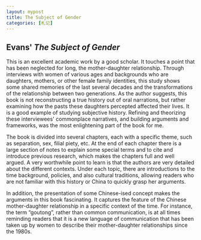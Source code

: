 ```yaml
---
layout: mypost
title: The Subject of Gender
categories: [札记]
---
```


## Evans' *The Subject of Gender*


This is an excellent academic work by a good scholar. It touches a point that has been neglected for long, the mother-daughter relationship. Through interviews with women of various ages and backgrounds who are daughters, mothers, or other female family identities, this study shows some shared memories of the last several decades and the transformations of the relationship between two generations. As the author suggests, this book is not reconstructing a true history out of oral narrations, but rather examining how the pasts these daughters percepted affected their lives. It is a good example of studying subjective history. Refining and theorizing these interviewees' commonplace narratives, and building arguments and frameworks, was the most enlightening part of the book for me.

The book is divided into several chapters, each with a specific theme, such as separation, sex, filial piety, etc. At the end of each chapter there is a large section of notes to explain some special terms and to cite and introduce previous research, which makes the chapters full and well argued. A very worthwhile point to learn is that the authors are very detailed about the different contexts. Under each topic, there are introductions to the time background, policies, and also cultural traditions, allowing readers who are not familiar with this history or China to quickly grasp her arguments.

In addition, the presentation of some Chinese-ised concept makes the arguments in this book fascinating. It captures the feature of the Chinese mother-daughter relationship in a specific context of the time. For instance, the term “goutong”, rather than common communication, is at all times reminding readers that it is a new language of communication that has been taken up by women to describe their mother-daughter relationships since the 1980s.



